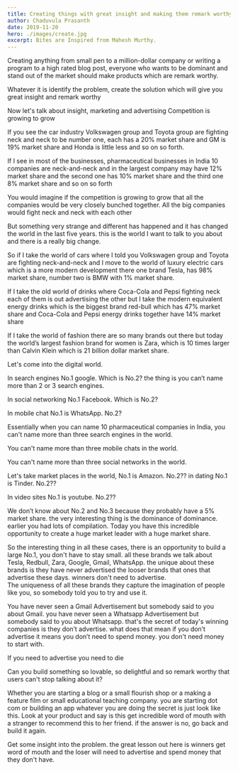 ```yaml
---
title: Creating things with great insight and making them remark worthy
author: Chaduvula Prasanth
date: 2019-11-20
hero: ./images/create.jpg
excerpt: Bites are Inspired from Mahesh Murthy.
---
```


Creating anything from small pen to a million-dollar company or writing a program to a high rated blog post, everyone who wants to be dominant and stand out of the market should make products which are remark worthy.

Whatever it is identify the problem, create the solution which will give you great insight and remark worthy

Now let's talk about insight, marketing and advertising 
Competition is growing to grow

If you see the car industry Volkswagen group and Toyota group are fighting neck and neck to be number one, each has a 20% market share and GM is 19% market share and Honda is little less and so on so forth.

If I see in most of the businesses, pharmaceutical businesses in India 10 companies are neck-and-neck and in the largest company may have 12% market share and the second one has 10% market share and the third one 8% market share  and so on so forth

You would imagine if the competition is growing to grow that all the companies would be very closely bunched together. All the big companies would fight neck and neck with each other 

But something very strange and different has happened and it has changed the world in the last five years.  this is the world I want to talk to you about and there is a really big change. 

So if I take the world of cars where  I told you Volkswagen group and Toyota are fighting neck-and-neck and I move to the world of luxury electric cars which is a more modern development there one brand Tesla, has 98% market share, number two is BMW with 1% market share.

If I take the old world of drinks where Coca-Cola and Pepsi fighting neck each of them is out advertising  the other but I take the modern equivalent energy drinks which is the biggest brand red-bull which has 47% market share  and Coca-Cola and Pepsi energy drinks together have 14% market share   

If I take the world of fashion there are so many brands out there but today the world’s largest fashion brand for women is Zara, which is 10 times larger than Calvin Klein which is 21  billion dollar market share.
 
Let's come into the digital world. 

In search engines No.1  google. Which is No.2? the thing is you can’t name more than 2 or 3 search engines.

In social networking No.1 Facebook. Which is No.2?

In mobile chat No.1 is  WhatsApp.  No.2?

Essentially when you can name 10 pharmaceutical companies in India, you can't name more than three search engines in the world. 

You can't name more than three mobile chats in the world.

You can't name more than three social networks in the world.

Let's take market places in the world,  No.1 is Amazon. No.2??
in dating No.1 is Tinder. No.2??

In video sites No.1 is youtube. No.2??

We don’t know about No.2 and No.3 because they probably have a 5% market share.
the very interesting thing is the dominance of dominance. earlier you had lots of compilation. Today you have this incredible opportunity to create a huge market leader with a huge market share.

So the interesting thing in all these cases, there is an opportunity to build a large No.1, you don't have to stay small.
all these brands we talk about Tesla, Redbull,  Zara, Google, Gmail,  WhatsApp. the unique about these brands is they have never advertised
the looser brands that ones that advertise these days. winners don't need to advertise.  
The uniqueness of all these brands they capture the imagination of people like you, so somebody told you to try and use it.

You have never seen a Gmail Advertisement but somebody said to you about Gmail.
you have never seen a Whatsapp Advertisement but somebody said to you about Whatsapp.
that's the secret of today's winning companies is they don’t advertise. what does that mean if you don’t advertise it means you don’t need to spend money. you don't need money to start with.

If you need to advertise you need to die

Can you build something so lovable, so delightful and so remark worthy that users can't stop talking about it?

Whether you are starting a blog or a small flourish shop or a making a feature film or small educational teaching company. you are starting dot com or building an app whatever you are doing the secret is just look like this. Look at your product and say is this get incredible word of mouth with a stranger to recommend this to her friend. if the answer is no, go back and build it again.

Get some insight into the problem. the great lesson out here is winners get word of mouth and the loser will need to advertise and spend money that they don't have.
